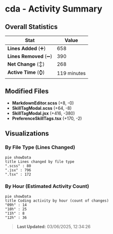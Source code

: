 # cda - Activity Summary 

## Overall Statistics

| Stat                   | Value                                                             |
| ---------------------- | ----------------------------------------------------------------- |
| **Lines Added** (➕)   | 658                                          |
| **Lines Removed** (➖) | 390                                        |
| **Net Change** (↕)    | 268                |
| **Active Time** (⌚)   | 119 minutes |


## Modified Files
- **MarkdownEditor.scss** (+8, -0)
- **SkillTagModal.scss** (+64, -8)
- **SkillTagModal.jsx** (+416, -380)
- **PreferenceSkillTags.tsx** (+170, -2)

## Visualizations

### By File Type (Lines Changed)

```mermaid
pie showData
title Lines changed by file type
".scss" : 80
".jsx" : 796
".tsx" : 172
```

### By Hour (Estimated Activity Count)

```mermaid
pie showData
title Coding activity by hour (count of changes)
"09h" : 14
"10h" : 25
"11h" : 8
"12h" : 36
```


> **Last Updated:** 03/06/2025, 12:34:26